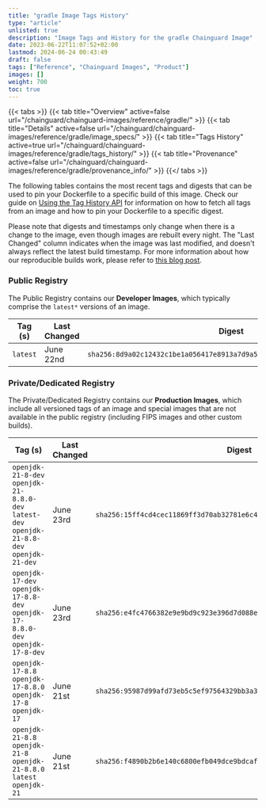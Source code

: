 ```yaml
---
title: "gradle Image Tags History"
type: "article"
unlisted: true
description: "Image Tags and History for the gradle Chainguard Image"
date: 2023-06-22T11:07:52+02:00
lastmod: 2024-06-24 00:43:49
draft: false
tags: ["Reference", "Chainguard Images", "Product"]
images: []
weight: 700
toc: true
---
```


{{< tabs >}}
{{< tab title="Overview" active=false url="/chainguard/chainguard-images/reference/gradle/" >}}
{{< tab title="Details" active=false url="/chainguard/chainguard-images/reference/gradle/image_specs/" >}}
{{< tab title="Tags History" active=true url="/chainguard/chainguard-images/reference/gradle/tags_history/" >}}
{{< tab title="Provenance" active=false url="/chainguard/chainguard-images/reference/gradle/provenance_info/" >}}
{{</ tabs >}}

The following tables contains the most recent tags and digests that can be used to pin your Dockerfile to a specific build of this image. Check our guide on [Using the Tag History API](/chainguard/chainguard-images/using-the-tag-history-api/) for information on how to fetch all tags from an image and how to pin your Dockerfile to a specific digest.

Please note that digests and timestamps only change when there is a change to the image, even though images are rebuilt every night. The "Last Changed" column indicates when the image was last modified, and doesn't always reflect the latest build timestamp. For more information about how our reproducible builds work, please refer to [this blog post](https://www.chainguard.dev/unchained/reproducing-chainguards-reproducible-image-builds).

### Public Registry
The Public Registry contains our **Developer Images**, which typically comprise the `latest*` versions of an image.

| Tag (s)   | Last Changed | Digest                                                                    |
|-----------|--------------|---------------------------------------------------------------------------|
|  `latest` | June 22nd    | `sha256:8d9a02c12432c1be1a056417e8913a7d9a5e36eb73419d5479010f6bd73ca7fc` |


### Private/Dedicated Registry
The Private/Dedicated Registry contains our **Production Images**, which include all versioned tags of an image and special images that are not available in the public registry (including FIPS images and other custom builds).

| Tag (s)                                                                                       | Last Changed | Digest                                                                    |
|-----------------------------------------------------------------------------------------------|--------------|---------------------------------------------------------------------------|
|  `openjdk-21-8-dev` `openjdk-21-8.8.0-dev` `latest-dev` `openjdk-21-8.8-dev` `openjdk-21-dev` | June 23rd    | `sha256:15ff4cd4cec11869ff3d70ab32781e6c4041e1aaf84849a526fca8c4debaca8f` |
|  `openjdk-17-dev` `openjdk-17-8.8-dev` `openjdk-17-8.8.0-dev` `openjdk-17-8-dev`              | June 23rd    | `sha256:e4fc4766382e9e9bd9c923e396d7d088e07eaf7da716ae5c0f82cf23bf6a23e8` |
|  `openjdk-17-8.8` `openjdk-17-8.8.0` `openjdk-17-8` `openjdk-17`                              | June 21st    | `sha256:95987d99afd73eb5c5ef97564329bb3a366b7d23fb6b0f9fd713bcc6e1924f6b` |
|  `openjdk-21-8.8` `openjdk-21-8` `openjdk-21-8.8.0` `latest` `openjdk-21`                     | June 21st    | `sha256:f4890b2b6e140c6800efb049dce9bdcaf31d09e1d9f03625d5cd9e5636913f5b` |

